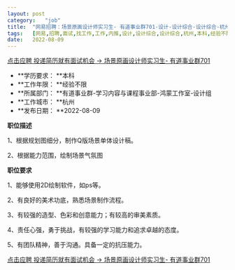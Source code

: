 ```yaml
---
layout:	post
category:	"job"
title:	"网易招聘：场景原画设计师实习生- 有道事业群701-设计-设计综合-设计综合-杭州本科经验不限"
tags:	[网易,招聘,面试,找工作,工作,内推,设计,设计综合,设计综合,杭州,本科,经验不限]
date:	2022-08-09
---
```


[点击应聘 投递简历就有面试机会 ->  场景原画设计师实习生- 有道事业群701](http://mobile.bole.netease.com/bole/boleDetail?id=41944&employeeId=346f03c3cda5f04c&key=all)



- **学历要求： **本科
- **工作年限： **经验不限
- **所属部门： **有道事业群-学习内容与课程事业部-鸿蒙工作室-设计组
- **工作城市： **杭州
- **发布日期： **2022-08-09



**职位描述**

1、根据规划图细分，制作Q版场景单体设计稿。

2、根据能力范围，绘制场景气氛图





**职位要求**

1、能够使用2D绘制软件，如ps等。

2、有良好的美术功底，熟悉场景制作流程。

3、有较强的造型、色彩和创意能力；有较高的审美素质。

4、责任心强，勇于挑战，有较强的学习能力和追求卓越的态度。

5、有团队精神，善于沟通。具备一定的抗压能力。





[点击应聘 投递简历就有面试机会 ->  场景原画设计师实习生- 有道事业群701](http://mobile.bole.netease.com/bole/boleDetail?id=41944&employeeId=346f03c3cda5f04c&key=all)